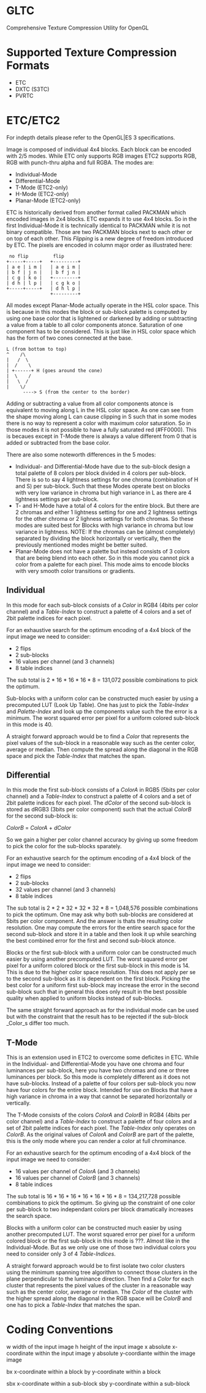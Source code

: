GLTC
====

Comprehensive Texture Compression Utility for OpenGL


Supported Texture Compression Formats
=====================================

* ETC
* DXTC (S3TC)
* PVRTC



ETC/ETC2
========

For indepth details please refer to the OpenGL|ES 3 specifications.

Image is composed of individual 4x4 blocks. Each block can be encoded with 2/5 modes. While ETC only supports RGB images
ETC2 supports RGB, RGB with punch-thru alpha and full RGBA. The modes are:

  * Individual-Mode
  * Differential-Mode
  * T-Mode      (ETC2-only)
  * H-Mode      (ETC2-only)
  * Planar-Mode (ETC2-only)

ETC is historically derived from another format called PACKMAN which encoded images in 2x4 blocks. ETC expands it to use
4x4 blocks. So in the first Individual-Mode it is technically identical to PACKMAN while it is not binary compatible.
Those are two PACKMAN blocks next to each other or on top of each other. This _Flipping_ is a new degree of freedom
introduced by ETC. The pixels are encoded in column major order as illustrated here:

```
 no flip         flip
+-----+-----+   +---------+
| a e | i m |   | a e i m |
| b f | j n |   | b f j n |
| c g | k o |   +---------+
| d h | l p |   | c g k o |
+-----+-----+   | d h l p |
                +---------+
```

All modes except Planar-Mode actually operate in the HSL color space. This is because in this modes the block or
sub-block palette is computed by using one base color that is lightened or darkened by adding or subtracting a value
from a table to all color components atonce. Saturation of one component has to be considered. This is just like in HSL
color space which has the form of two cones connected at the base.

```
L (from bottom to top)
^    /\
|   /  \
|  /    \
| +------+ H (goes around the cone)
|  \    /
|   \  /
|    \/
      ----> S (from the center to the border)
```

Adding or subtracting a value from all color components atonce is equivalent to moving along L in the HSL color space.
As one can see from the shape moving along L can cause clipping in S such that in some modes there is no way to
represent a color with maximum color saturation. So in those modes it is not possible to have a fully saturated red
(#FF0000). This is becaues except in T-Mode there is always a value different from 0 that is added or subtracted from
the base color.

There are also some noteworth differences in the 5 modes:

  * Individual- and Differential-Mode have due to the sub-block design a total palette of 8 colors per block divided
    in 4 colors per sub-block. There is so to say 4 lightness settings for one chroma (combination of H and S) per
    sub-block. Such that these Modes operate best on blocks with very low variance in chroma but high variance in L as
    there are 4 lightness settings per sub-block.
  * T- and H-Mode have a total of 4 colors for the entire block. But there are 2 chromas and either 1 lightness setting
    for one and 2 lightness settings for the other chroma or 2 lighness settings for both chromas. So these modes are
    suited best for Blocks with high variance in chroma but low variance in lightness.
    NOTE:
    If the chromas can be (almost completely) separated by dividing the block horizontally or vertically, then the
    previously mentioned modes might be better suited.
  * Planar-Mode does not have a palette but instead consists of 3 colors that are being blend into each other. So in
    this mode you cannot pick a color from a palette for each pixel. This mode aims to encode blocks with very smooth
    color transitions or gradients.



Individual
----------
In this mode for each sub-block consists of a _Color_ in RGB4 (4bits per color channel) and a _Table-Index_ to construct
a palette of 4 colors and a set of 2bit palette indices for each pixel.

For an exhaustive search for the optimum encoding of a 4x4 block of the input image we need to consider:

  * 2  flips
  * 2  sub-blocks
  * 16 values per channel (and 3 channels)
  * 8  table indices

The sub total is 2 * 16 * 16 * 16 * 8 = 131,072 possible combinations to pick the optimum.

Sub-blocks with a uniform color can be constructed much easier by using a precomputed LUT (Look Up Table).
One has just to pick the _Table-Index_ and _Palette-Index_ and look up the components value such the the error is a
minimum. The worst squared error per pixel for a uniform colored sub-block in this mode is 40.

A straight forward approach would be to find a _Color_ that represents the pixel values of the sub-block in a reasonable
way such as the center color, average or median. Then compute the spread along the diagonal in the RGB space and pick
the _Table-Index_ that matches the span.



Differential
------------
In this mode the first sub-block consists of a _ColorA_ in RGB5 (5bits per color channel) and a _Table-Index_ to
construct a palette of 4 colors and a set of 2bit palette indices for each pixel. The _dColor_ of the second sub-block
is stored as dRGB3 (3bits per color component) such that the actual _ColorB_ for the second sub-block is:

  _ColorB_ = _ColorA_ + _dColor_

So we gain a higher per color channel accuracy by giving up some freedom to pick the color for the sub-blocks sparately.

For an exhaustive search for the optimum encoding of a 4x4 block of the input image we need to consider:

  * 2  flips
  * 2  sub-blocks
  * 32 values per channel (and 3 channels)
  * 8  table indices

The sub total is 2 * 2 * 32 * 32 * 32 * 8 = 1,048,576 possible combinations to pick the optimum. One may ask why both
sub-blocks are considered at 5bits per color component. And the answer is thats the resulting color resolution. One may
compute the errors for the entire search space for the second sub-block and store it in a table and then look it up
while searching the best combined error for the first and second sub-block atonce.

Blocks or the first sub-block with a uniform color can be constructed much easier by using another precomputed LUT. The
worst squared error per pixel for a uniform colored block or the first sub-block in this mode is 14. This is due to the
higher color space resolution. This does not apply per se to the second sub-block as it is dependent on the first block.
Picking the best color for a uniform first sub-block may increase the error in the second sub-block such that in general
this does only result in the best possible quality when applied to uniform blocks instead of sub-blocks.

The same straight forward approach as for the individual mode can be used but with the constraint that the result has to
be rejected if the sub-block _Color_s differ too much.



T-Mode
------
This is an extension used in ETC2 to overcome some deficites in ETC. While in the Individual- and Differential-Mode you
have one chroma and four luminances per sub-block, here you have two chromas and one or three luminances per block. So
this mode is completely different as it does not have sub-blocks. Instead of a palette of four colors per sub-block you
now have four colors for the entire block. Intended for use on Blocks that have a high variance in chroma in a way that
cannot be separated horizontally or vertically.

The T-Mode consists of the colors _ColorA_ and _ColorB_ in RGB4 (4bits per color channel) and a _Table-Index_ to
construct a palette of four colors and a set of 2bit palette indices for each pixel. The _Table-Index_ only operates on
_ColorB_. As the original values of _ColorA_ and _ColorB_ are part of the palette, this is the only mode where you can
render a color at full chrominance.

For an exhaustive search for the optimum encoding of a 4x4 block of the input image we need to consider:

  * 16 values per channel of _ColorA_ (and 3 channels)
  * 16 values per channel of _ColorB_ (and 3 channels)
  * 8  table indices

The sub total is 16 * 16 * 16 * 16 * 16 * 16 * 8 = 134,217,728 possible combinations to pick the optimum. So giving up
the constraint of one color per sub-block to two independant colors per block dramatically increases the search space.

Blocks with a uniform color can be constructed much easier by using another precomputed LUT. The worst squared error per
pixel for a uniform colored block or the first sub-block in this mode is ???. Almost like in the Individual-Mode. But as
we only use one of those two individual colors you need to consider only 3 of 4 _Table-Indices_.

A straight forward approach would be to first isolate two color clusters using the minimum spanning tree algorithm to
connect those clusters in the plane perpendicular to the luminance direction. Then find a _Color_ for each cluster that
represents the pixel values of the cluster in a reasonable way such as the center color, average or median. The _Color_
of the cluster with the higher spread along the diagonal in the RGB space will be _ColorB_ and one has to pick a
_Table-Index_ that matches the span.



Coding Conventions
==================

w   width of the input image
h   height of the input image
x   absolute x-coordinate within the input image
y   absolute y-coordiante within the image image

bx  x-coordinate within a block
by  y-coordinate within a block

sbx x-coordinate within a sub-block
sby y-coordinate within a sub-block

